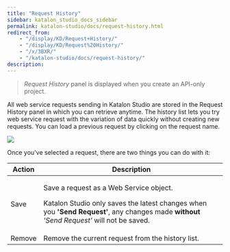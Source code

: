 ```yaml
---
title: "Request History" 
sidebar: katalon_studio_docs_sidebar
permalink: katalon-studio/docs/request-history.html 
redirect_from:
    - "/display/KD/Request+History/"
    - "/display/KD/Request%20History/"
    - "/x/3BXR/"
    - "/katalon-studio/docs/request-history/"
description: 
---
```

> _Request History_ panel is displayed when you create an API-only project.

All web service requests sending in Katalon Studio are stored in the Request History panel in which you can retrieve anytime. The history list lets you try web service request with the variation of data quickly without creating new requests. You can load a previous request by clicking on the request name.

![](https://github.com/katalon-studio/docs-images/raw/master/katalon-studio/docs/request-history/request_history.png)  

Once you've selected a request, there are two things you can do with it:

<table><thead><tr><th>Action</th><th>Description</th></tr></thead><tbody><tr><td>Save</td><td><p>Save a request as a Web Service object.</p><p>Katalon Studio only saves the latest changes when you<strong> 'Send Request'</strong>, any changes made <strong>without</strong> <em>'Send Request'</em> will not be saved.</p></td></tr><tr><td>Remove</td><td>Remove the current request from the history list.</td></tr></tbody></table>
